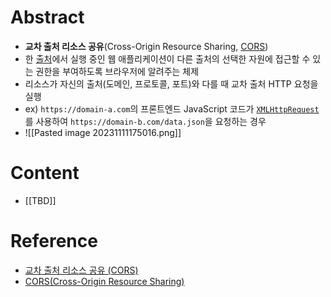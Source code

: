# Abstract
- **교차 출처 리소스 공유**(Cross-Origin Resource Sharing, [CORS](https://developer.mozilla.org/ko/docs/Glossary/CORS))
- 한 [출처](https://developer.mozilla.org/ko/docs/Glossary/Origin)에서 실행 중인 웹 애플리케이션이 다른 출처의 선택한 자원에 접근할 수 있는 권한을 부여하도록 브라우저에 알려주는 체제
- 리소스가 자신의 출처(도메인, 프로토콜, 포트)와 다를 때 교차 출처 HTTP 요청을 실행
- ex) `https://domain-a.com`의 프론트엔드 JavaScript 코드가 [`XMLHttpRequest`](https://developer.mozilla.org/ko/docs/Web/API/XMLHttpRequest)를 사용하여 `https://domain-b.com/data.json`을 요청하는 경우
- ![[Pasted image 20231111175016.png]]
# Content
- [[TBD]]
# Reference
- [교차 출처 리소스 공유 (CORS)](https://developer.mozilla.org/ko/docs/Web/HTTP/CORS)
- [CORS(Cross-Origin Resource Sharing)](https://docs.aws.amazon.com/ko_kr/sdk-for-javascript/v2/developer-guide/cors.html)